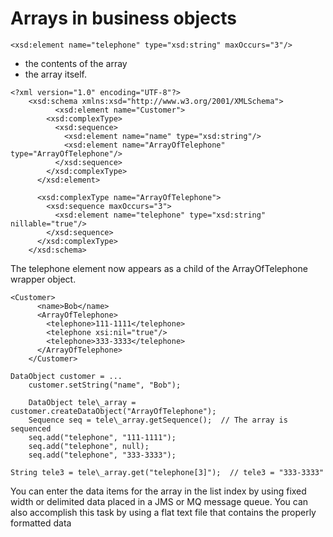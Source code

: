 <!-- image -->

# Arrays in business objects

```
<xsd:element name="telephone" type="xsd:string" maxOccurs="3"/>
```

- the contents of the array
- the array itself.

```
<?xml version="1.0" encoding="UTF-8"?>
 	<xsd:schema xmlns:xsd="http://www.w3.org/2001/XMLSchema">
 	 	  <xsd:element name="Customer">
 	    <xsd:complexType>
 	      <xsd:sequence>
 	        <xsd:element name="name" type="xsd:string"/>
 	        <xsd:element name="ArrayOfTelephone" type="ArrayOfTelephone"/>
 	      </xsd:sequence>
 	    </xsd:complexType>
 	  </xsd:element>

 	  <xsd:complexType name="ArrayOfTelephone">
 	    <xsd:sequence maxOccurs="3">
 	      <xsd:element name="telephone" type="xsd:string" nillable="true"/>
 	    </xsd:sequence>
 	  </xsd:complexType> 
	</xsd:schema>
```

The telephone element now appears as a child of the
ArrayOfTelephone wrapper object.

```
<Customer>
	  <name>Bob</name>
	  <ArrayOfTelephone>
	    <telephone>111-1111</telephone>
	    <telephone xsi:nil="true"/>
	    <telephone>333-3333</telephone>
	  </ArrayOfTelephone>
	</Customer>
```

```
DataObject customer = ...
	customer.setString("name", "Bob");
	 
	DataObject tele\_array = customer.createDataObject("ArrayOfTelephone");
	Sequence seq = tele\_array.getSequence();  // The array is sequenced
	seq.add("telephone", "111-1111");
	seq.add("telephone", null);
	seq.add("telephone", "333-3333");
```

```
String tele3 = tele\_array.get("telephone[3]");  // tele3 = "333-3333"
```

You can enter the data items for the array in the list index by using fixed width or delimited
data placed in a JMS or MQ message queue. You can also accomplish this task by using a flat text
file that contains the properly formatted data